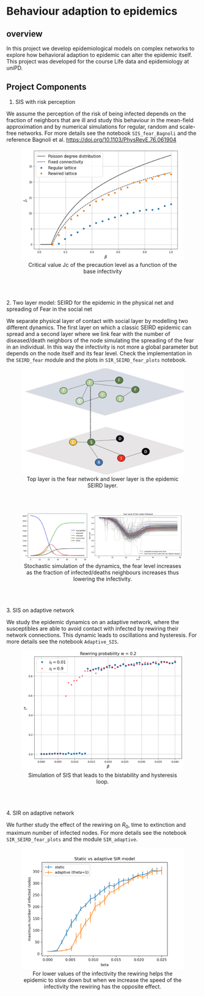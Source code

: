 # Behaviour adaption to epidemics

 ## overview

 In this project we develop epidemiological models on complex networks to explore how behavioral adaption to epidemic can alter the epidemic itself.
 This project was developed for the course Life data and epidemiology at uniPD.

 ## Project Components
 
 1. SIS with risk perception
    
 We assume the perception of the risk of being infected depends on the fraction of neighbors that are ill and study this behaviour in the mean-field approximation and by numerical simulations for regular, random and scale-free networks. For more details see the notebook `SIS_fear_Bagnoli` and the reference Bagnoli et al. https://doi.org/10.1103/PhysRevE.76.061904

 <center>
    <figure>
        <img src="img/bagnoli.jpeg" alt="Comparison Image">
        <figcaption> Critical value Jc of the precaution level as a function of the base infectivity   </figcaption>
    </figure>
</center>

</br><br/><br/>
 2. Two layer model: SEIRD for the epidemic in the physical net and spreading of Fear in the social net
    
We separate physical layer of contact with social layer by modelling two different dynamics. The first layer on which a classic  SEIRD epidemic can spread and a second layer where we link fear with the number of diseased/death neighbors of the node simulating the spreading of the fear in an individual. In this way the infectivity is not more a global parameter but depends on the node itself and its fear level. Check the implementation in the `SEIRD_fear` module and the plots in `SIR_SEIRD_fear_plots` notebook.

<center>
    <figure>
        <img src="img/two_layer.jpeg" alt="Comparison Image">
        <figcaption> Top layer is the fear network and lower layer is the epidemic SEIRD layer.  </figcaption>
    </figure>
</center>
</br><br/>
<center>
    <figure>
        <img src="img/fear_seird.jpeg" alt="Comparison Image">
        <figcaption> Stochastic simulation of the dynamics, the fear level increases as the fraction of infected/deaths neighbours increases thus lowering the infectivity.  </figcaption>
    </figure>
</center>


</br><br/><br/>
 3. SIS on adaptive network
    
We study the epidemic dynamics on an adaptive network, where the susceptibles are able to avoid contact with infected by rewiring their network connections. This dynamic leads to oscillations and hysteresis. For more details see the notebook `Adaptive_SIS`.

<center>
    <figure>
        <img src="img/SIS_adaptive.png" alt="Comparison Image">
        <figcaption> Simulation of SIS that leads to the bistability and hysteresis loop.  </figcaption>
    </figure>
</center>


</br><br/><br/>
 4. SIR on adaptive network

We further study the effect of the rewiring on $R_{0}$, time to extinction and maximum number of infected nodes. For more details see the notebook `SIR_SEIRD_fear_plots` and the module `SIR_adaptive`.


<center>
    <figure>
        <img src="img/SIR_adaptive_static_vs_adaptive.png" alt="Comparison Image">
        <figcaption> For lower values of the infectivity the rewiring helps the epidemic to slow down but when we increase the speed of the infectivity the rewiring has the opposite effect. </figcaption>
    </figure>
</center>
